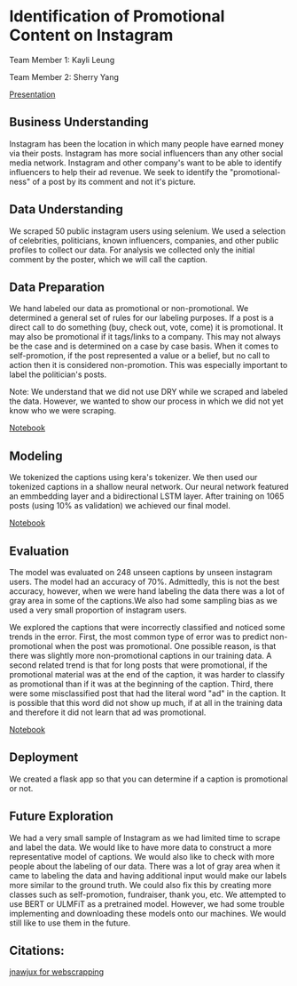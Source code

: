 # Identification of Promotional Content on Instagram
Team Member 1: Kayli Leung

Team Member 2: Sherry Yang

[Presentation]()

## Business Understanding
Instagram has been the location in which many people have earned money via their posts. Instagram has more social influencers than any other social media network. Instagram and other company's want to be able to identify influencers to help their ad revenue. We seek to identify the "promotional-ness" of a post by its comment and not it's picture. 

## Data Understanding
We scraped 50 public instagram users using selenium. We used a selection of celebrities, politicians, known influencers, companies, and other public profiles to collect our data. For analysis we collected only the initial comment by the poster, which we will call the caption.

## Data Preparation
We hand labeled our data as promotional or non-promotional. We determined a general set of rules for our labeling purposes. If a post is a direct call to do something (buy, check out, vote, come) it is promotional. It may also be promotional if it tags/links to a company. This may not always be the case and is determined on a case by case basis. When it comes to self-promotion, if the post represented a value or a belief, but no call to action then it is considered non-promotion. This was especially important to label the politician's posts. 

Note: We understand that we did not use DRY while we scraped and labeled the data. However, we wanted to show our process in which we did not yet know who we were scraping. 

[Notebook]()

## Modeling
We tokenized the captions using kera's tokenizer. We then used our tokenized captions in a shallow neural network. Our neural network featured an emmbedding layer and a bidirectional LSTM layer. After training on 1065 posts (using 10% as validation) we achieved our final model. 

[Notebook]()

## Evaluation
The model was evaluated on 248 unseen captions by unseen instagram users. The model had an accuracy of 70%. Admittedly, this is not the best accuracy, however, when we were hand labeling the data there was a lot of gray area in some of the captions.We also had some sampling bias as we used a very small proportion of instagram users.

We explored the captions that were incorrectly classified and noticed some trends in the error. First, the most common type of error was to predict non-promotional when the post was promotional. One possible reason, is that there was slightly more non-promotional captions in our training data. A second related trend is that for long posts that were promotional, if the promotional material was at the end of the caption, it was harder to classify as promotional than if it was at the beginning of the caption. Third, there were some misclassified post that had the literal word "ad" in the caption. It is possible that this word did not show up much, if at all in the training data and therefore it did not learn that ad was promotional.

[Notebook]()

## Deployment
We created a flask app so that you can determine if a caption is promotional or not. 

## Future Exploration
We had a very small sample of Instagram as we had limited time to scrape and label the data. We would like to have more data to construct a more representative model of captions. We would also like to check with more people about the labeling of our data. There was a lot of gray area when it came to labeling the data and having additional input would make our labels more similar to the ground truth. We could also fix this by creating more classes such as self-promotion, fundraiser, thank you, etc. We attempted to use BERT or ULMFiT as a pretrained model. However, we had some trouble implementing and downloading these models onto our machines. We would still like to use them in the future. 

## Citations:
[jnawjux for webscrapping](https://github.com/jnawjux/web_scraping_corgis)